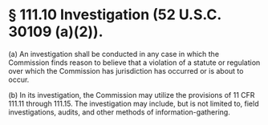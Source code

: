 # § 111.10   Investigation (52 U.S.C. 30109 (a)(2)).

(a) An investigation shall be conducted in any case in which the Commission finds reason to believe that a violation of a statute or regulation over which the Commission has jurisdiction has occurred or is about to occur.


(b) In its investigation, the Commission may utilize the provisions of 11 CFR 111.11 through 111.15. The investigation may include, but is not limited to, field investigations, audits, and other methods of information-gathering.




